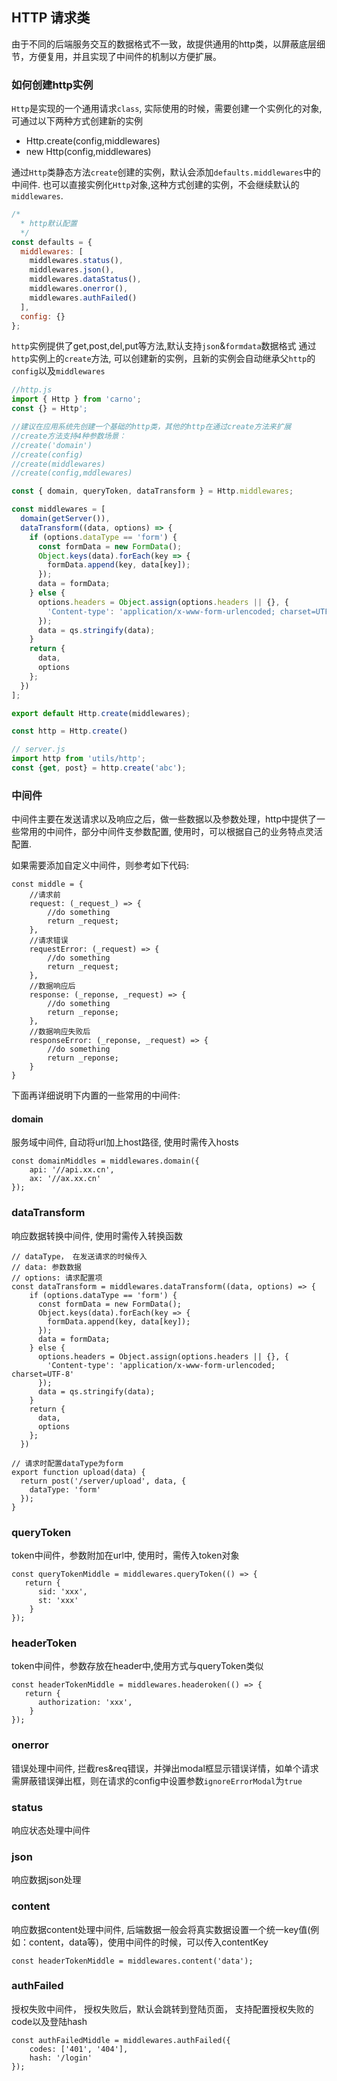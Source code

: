 ## HTTP 请求类

由于不同的后端服务交互的数据格式不一致，故提供通用的http类，以屏蔽底层细节，方便复用，并且实现了中间件的机制以方便扩展。

### 如何创建http实例
`Http`是实现的一个通用请求`class`, 实际使用的时候，需要创建一个实例化的对象, 可通过以下两种方式创建新的实例

- Http.create(config,middlewares)
- new Http(config,middlewares)

通过`Http`类静态方法`create`创建的实例，默认会添加`defaults.middlewares`中的中间件.
也可以直接实例化`Http`对象,这种方式创建的实例，不会继续默认的`middlewares`.

```javascript
/*
  * http默认配置
  */
const defaults = {
  middlewares: [
    middlewares.status(),
    middlewares.json(),
    middlewares.dataStatus(),
    middlewares.onerror(),
    middlewares.authFailed()
  ],
  config: {}
};
```

`http`实例提供了get,post,del,put等方法,默认支持`json`&`formdata`数据格式
通过`http`实例上的`create`方法, 可以创建新的实例，且新的实例会自动继承父`http`的`config`以及`middlewares`
    
```javascript
//http.js
import { Http } from 'carno';
const {} = Http';

//建议在应用系统先创建一个基础的http类，其他的http在通过create方法来扩展
//create方法支持4种参数场景：
//create('domain')
//create(config)
//create(middlewares)
//create(config,mddlewares)

const { domain, queryToken, dataTransform } = Http.middlewares;

const middlewares = [
  domain(getServer()),
  dataTransform((data, options) => {
    if (options.dataType == 'form') {
      const formData = new FormData();
      Object.keys(data).forEach(key => {
        formData.append(key, data[key]);
      });
      data = formData;
    } else {
      options.headers = Object.assign(options.headers || {}, {
        'Content-type': 'application/x-www-form-urlencoded; charset=UTF-8'
      });
      data = qs.stringify(data);
    }
    return {
      data,
      options
    };
  })
];

export default Http.create(middlewares);

const http = Http.create()

// server.js
import http from 'utils/http';
const {get, post} = http.create('abc');
```

### 中间件
中间件主要在发送请求以及响应之后，做一些数据以及参数处理，http中提供了一些常用的中间件，部分中间件支参数配置, 使用时，可以根据自己的业务特点灵活配置.

如果需要添加自定义中间件，则参考如下代码:

    const middle = {
        //请求前
        request: (_request_) => {
            //do something
            return _request;
        },
        //请求错误
        requestError: (_request) => {
            //do something
            return _request;
        },
        //数据响应后
        response: (_reponse, _request) => {
            //do something
            return _reponse;
        },
        //数据响应失败后
        responseError: (_reponse, _request) => {
            //do something
            return _reponse;
        }
    }

下面再详细说明下内置的一些常用的中间件:

#### domain 
服务域中间件, 自动将url加上host路径, 使用时需传入hosts

    const domainMiddles = middlewares.domain({
        api: '//api.xx.cn',
        ax: '//ax.xx.cn'
    });

### dataTransform
响应数据转换中间件, 使用时需传入转换函数

    // dataType， 在发送请求的时候传入
    // data: 参数数据
    // options: 请求配置项
    const dataTransform = middlewares.dataTransform((data, options) => {
        if (options.dataType == 'form') {
          const formData = new FormData();
          Object.keys(data).forEach(key => {
            formData.append(key, data[key]);
          });
          data = formData;
        } else {
          options.headers = Object.assign(options.headers || {}, {
            'Content-type': 'application/x-www-form-urlencoded; charset=UTF-8'
          });
          data = qs.stringify(data);
        }
        return {
          data,
          options
        };
      })

    // 请求时配置dataType为form
    export function upload(data) {
      return post('/server/upload', data, {
        dataType: 'form'
      });
    }

### queryToken
token中间件，参数附加在url中, 使用时，需传入token对象

    const queryTokenMiddle = middlewares.queryToken(() => {
       return {
          sid: 'xxx',
          st: 'xxx'
        } 
    });


### headerToken
token中间件，参数存放在header中,使用方式与queryToken类似

    const headerTokenMiddle = middlewares.headeroken(() => {
       return {
          authorization: 'xxx',
        } 
    });

### onerror
错误处理中间件, 拦截res&req错误，并弹出modal框显示错误详情，如单个请求需屏蔽错误弹出框，则在请求的config中设置参数`ignoreErrorModal`为`true`

### status
响应状态处理中间件

### json
响应数据json处理

### content
响应数据content处理中间件, 后端数据一般会将真实数据设置一个统一key值(例如：content，data等)，使用中间件的时候，可以传入contentKey

    const headerTokenMiddle = middlewares.content('data');

### authFailed
授权失败中间件， 授权失败后，默认会跳转到登陆页面， 支持配置授权失败的code以及登陆hash

    const authFailedMiddle = middlewares.authFailed({
        codes: ['401', '404'],
        hash: '/login'
    });




